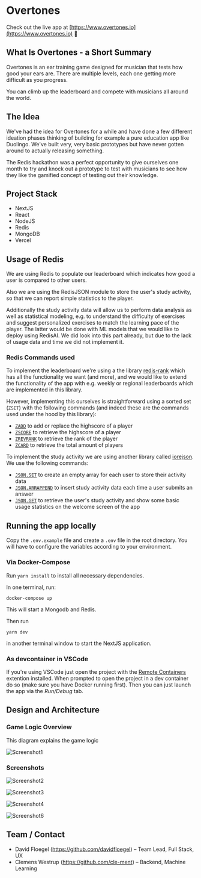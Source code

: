 # Overtones

Check out the live app at 
[https://www.overtones.io](https://www.overtones.io) 🚀 

## What Is Overtones - a Short Summary

Overtones is an ear training game designed for musician that tests how good your 
ears are. There are multiple levels, each one getting more difficult as you
progress. 

You can climb up the leaderboard and compete with musicians all around the 
world.

## The Idea

We've had the idea for Overtones for a while and have done a few different 
ideation phases thinking of building for example a pure education app like 
Duolingo. We've built very, very basic prototypes but have never gotten around 
to actually releasing something.

The Redis hackathon was a perfect opportunity to give ourselves one month to try
and knock out a prototype to test with musicians to see how they like the 
gamified concept of testing out their knowledge.

## Project Stack

- NextJS
- React
- NodeJS
- Redis
- MongoDB
- Vercel

## Usage of Redis

We are using Redis to populate our leaderboard which indicates how good a user 
is compared to other users. 

Also we are using the RedisJSON module to store the user's study activity, so 
that we can report simple statistics to the player. 

Additionally the study activity data will allow us to perform data analysis as 
well as statistical modeling, e.g. to understand the difficulty of exercises and
suggest personalized exercises to match the learning pace of the player. The 
latter would be done with ML models that we would like to deploy using RedisAI. 
We did look into this part already, but due to the lack of usage data and time 
we did not implement it.

### Redis Commands used

To implement the leaderboard we're using a the library 
[redis-rank](https://github.com/mlomb/redis-rank) which has all the 
functionality we want (and more), and we would like to extend the functionality
of the app with e.g. weekly or regional leaderboards which are implemented in 
this library. 

However, implementing this ourselves is straightforward using a sorted set 
(`ZSET`) with the following commands (and indeed these are the commands used 
under the hood by this library): 

- [`ZADD`](https://redis.io/commands/zadd) to add or replace the highscore of a 
  player
- [`ZSCORE`](https://redis.io/commands/zscore) to retrieve the highscore of a 
   player 
- [`ZREVRANK`](https://redis.io/commands/zrevrank) to retrieve the rank of the 
  player 
- [`ZCARD`](https://redis.io/commands/zcard) to retrieve the total amount of 
  players

To implement the study activity we are using another library called 
[iorejson](https://github.com/evanhuang8/iorejson). We use the following 
commands:

- [`JSON.SET`](https://oss.redislabs.com/redisjson/commands/#jsonset) to create
  an empty array for each user to store their activity data
- [`JSON.ARRAPPEND`](https://oss.redislabs.com/redisjson/commands/#jsonarrappend)
  to insert study activity data each time a user submits an answer
- [`JSON.GET`](https://oss.redislabs.com/redisjson/commands/#jsonget) to 
  retrieve the user's study activity and show some basic usage statistics on the 
  welcome screen of the app
  
## Running the app locally

Copy the `.env.example` file and create a `.env` file in the root directory. 
You will have to configure the variables according to your environment.

### Via Docker-Compose

Run `yarn install` to install all necessary dependencies.

In one terminal, run:
```
docker-compose up
```

This will start a Mongodb and Redis.

Then run
```
yarn dev
```

in another terminal window to start the NextJS application.

### As devcontainer in VSCode

If you're using VSCode just open the project with the 
[Remote Containers](https://marketplace.visualstudio.com/items?itemName=ms-vscode-remote.remote-containers)
extention installed. When prompted to open the project in a dev container do so 
(make sure you have Docker running first). Then you can just launch the app 
via the _Run/Debug_ tab.


## Design and Architecture 

### Game Logic Overview

This diagram explains the game logic

![Screenshot1](https://user-images.githubusercontent.com/13220692/118036211-34457200-b364-11eb-88dc-c7ae2cc18563.png)

### Screenshots

![Screenshot2](https://user-images.githubusercontent.com/13220692/118373335-3569df80-b5ae-11eb-8389-6f2f6bff2535.png)

![Screenshot3](https://user-images.githubusercontent.com/13220692/118373341-37cc3980-b5ae-11eb-9a83-35ed69fcb32b.png)

![Screenshot4](https://user-images.githubusercontent.com/13220692/118373343-38fd6680-b5ae-11eb-85be-c268bfebd396.png)

![Screenshot6](https://user-images.githubusercontent.com/13220692/118373348-431f6500-b5ae-11eb-997f-53da5d1a5a73.png)

## Team / Contact

- David Floegel (<https://github.com/davidfloegel>) – Team Lead, Full Stack, UX
- Clemens Westrup (<https://github.com/cle-ment>) – Backend, Machine Learning
